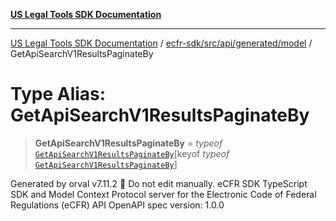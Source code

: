 [**US Legal Tools SDK Documentation**](../../../../../../README.md)

***

[US Legal Tools SDK Documentation](../../../../../../README.md) / [ecfr-sdk/src/api/generated/model](../README.md) / GetApiSearchV1ResultsPaginateBy

# Type Alias: GetApiSearchV1ResultsPaginateBy

> **GetApiSearchV1ResultsPaginateBy** = *typeof* [`GetApiSearchV1ResultsPaginateBy`](../variables/GetApiSearchV1ResultsPaginateBy.md)\[keyof *typeof* [`GetApiSearchV1ResultsPaginateBy`](../variables/GetApiSearchV1ResultsPaginateBy.md)\]

Generated by orval v7.11.2 🍺
Do not edit manually.
eCFR SDK
TypeScript SDK and Model Context Protocol server for the Electronic Code of Federal Regulations (eCFR) API
OpenAPI spec version: 1.0.0
